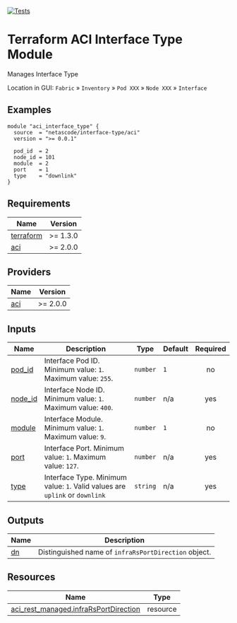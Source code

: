 <!-- BEGIN_TF_DOCS -->
[![Tests](https://github.com/netascode/terraform-aci-interface-type/actions/workflows/test.yml/badge.svg)](https://github.com/netascode/terraform-aci-scaffolding/actions/workflows/test.yml)

# Terraform ACI Interface Type Module

Manages Interface Type

Location in GUI:
`Fabric` » `Inventory` » `Pod XXX` » `Node XXX` » `Interface`

## Examples

```hcl
module "aci_interface_type" {
  source  = "netascode/interface-type/aci"
  version = ">= 0.0.1"

  pod_id  = 2
  node_id = 101
  module  = 2
  port    = 1
  type    = "downlink"
}
```

## Requirements

| Name | Version |
|------|---------|
| <a name="requirement_terraform"></a> [terraform](#requirement\_terraform) | >= 1.3.0 |
| <a name="requirement_aci"></a> [aci](#requirement\_aci) | >= 2.0.0 |

## Providers

| Name | Version |
|------|---------|
| <a name="provider_aci"></a> [aci](#provider\_aci) | >= 2.0.0 |

## Inputs

| Name | Description | Type | Default | Required |
|------|-------------|------|---------|:--------:|
| <a name="input_pod_id"></a> [pod\_id](#input\_pod\_id) | Interface Pod ID. Minimum value: `1`. Maximum value: `255`. | `number` | `1` | no |
| <a name="input_node_id"></a> [node\_id](#input\_node\_id) | Interface Node ID. Minimum value: `1`. Maximum value: `400`. | `number` | n/a | yes |
| <a name="input_module"></a> [module](#input\_module) | Interface Module. Minimum value: `1`. Maximum value: `9`. | `number` | `1` | no |
| <a name="input_port"></a> [port](#input\_port) | Interface Port. Minimum value: `1`. Maximum value: `127`. | `number` | n/a | yes |
| <a name="input_type"></a> [type](#input\_type) | Interface Type. Minimum value: `1`. Valid values are `uplink` or `downlink` | `string` | n/a | yes |

## Outputs

| Name | Description |
|------|-------------|
| <a name="output_dn"></a> [dn](#output\_dn) | Distinguished name of `infraRsPortDirection` object. |

## Resources

| Name | Type |
|------|------|
| [aci_rest_managed.infraRsPortDirection](https://registry.terraform.io/providers/CiscoDevNet/aci/latest/docs/resources/rest_managed) | resource |
<!-- END_TF_DOCS -->